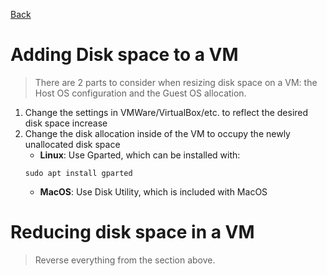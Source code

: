 [Back](index.md)

# Adding Disk space to a VM
> There are 2 parts to consider when resizing disk space on a VM: the Host OS configuration and the Guest OS allocation.
1. Change the settings in VMWare/VirtualBox/etc. to reflect the desired disk space increase
2. Change the disk allocation inside of the VM to occupy the newly unallocated disk space
    - **Linux**: Use Gparted, which can be installed with:
    ```
    sudo apt install gparted
    ```
    - **MacOS**: Use Disk Utility, which is included with MacOS

# Reducing disk space in a VM
> Reverse everything from the section above.